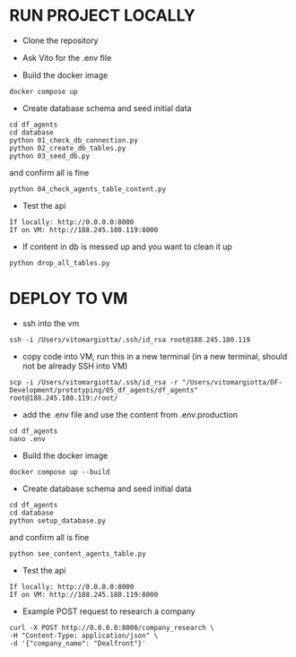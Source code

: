 # RUN PROJECT LOCALLY

- Clone the repository

- Ask Vito for the .env file

- Build the docker image
````
docker compose up
````

- Create database schema and seed initial data
````
cd df_agents
cd database
python 01_check_db_connection.py
python 02_create_db_tables.py
python 03_seed_db.py
````

and confirm all is fine
````
python 04_check_agents_table_content.py
````

- Test the api
````
If locally: http://0.0.0.0:8000
If on VM: http://188.245.180.119:8000
````

- If content in db is messed up and you want to clean it up
````
python drop_all_tables.py
````


# DEPLOY TO VM

- ssh into the vm 
````
ssh -i /Users/vitomargiotta/.ssh/id_rsa root@188.245.180.119
````

- copy code into VM, run this in a new terminal (in a new terminal, should not be already SSH into VM)
````
scp -i /Users/vitomargiotta/.ssh/id_rsa -r "/Users/vitomargiotta/DF-Development/prototyping/05_df_agents/df_agents" root@188.245.180.119:/root/
````



- add the .env file and use the content from .env.production
````
cd df_agents
nano .env
````


- Build the docker image
````
docker compose up --build
````

- Create database schema and seed initial data
````
cd df_agents
cd database
python setup_database.py
````

and confirm all is fine
````
python see_content_agents_table.py
````

- Test the api
````
If locally: http://0.0.0.0:8000
If on VM: http://188.245.180.119:8000
````

- Example POST request to research a company
````
curl -X POST http://0.0.0.0:8000/company_research \
-H "Content-Type: application/json" \
-d '{"company_name": "Dealfront"}'
````

